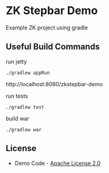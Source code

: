 # ZK Stepbar Demo

Example ZK project using gradle

## Useful Build Commands

run jetty
```
./gradlew appRun
```

http://localhost:8080/zkstepbar-demo

run tests
```
./gradlew test
```

build war
```
./gradlew war
```

## License
* Demo Code - [Apache License 2.0](http://www.apache.org/licenses/LICENSE-2.0)
